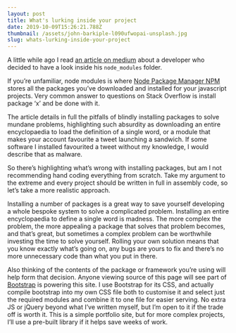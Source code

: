 ```yaml
---
layout: post
title: What's lurking inside your project
date: 2019-10-09T15:26:21.788Z
thumbnail: /assets/john-barkiple-l090ufwopai-unsplash.jpg
slug: whats-lurking-inside-your-project
---
```

A little while ago I read [an article on medium](https://medium.com/s/silicon-satire/i-peeked-into-my-node-modules-directory-and-you-wont-believe-what-happened-next-b89f63d21558) about a developer who decided to have a look inside his `node_modules` folder. 

If you’re unfamiliar, node modules is where [Node Package Manager NPM](https://npmjs.com) stores all the packages you’ve downloaded and installed for your javascript projects. Very common answer to questions on Stack Overflow is install package ‘x’ and be done with it. 

The article details in full the pitfalls of blindly installing packages to solve mundane problems, highlighting such absurdity as downloading an entire encyclopaedia to load the definition of a single word, or a module that makes your account favourite a tweet launching a sandwich. If some software I installed favourited a tweet without my knowledge, I would describe that as malware.

So there’s highlighting what’s wrong with installing packages, but am I not recommending hand coding everything from scratch. Take my argument to the extreme and every project should be written in full in assembly code, so let’s take a more realistic approach. 

Installing a number of packages is a great way to save yourself developing a whole bespoke system to solve a complicated problem. Installing an entire encyclopaedia to define a single word is madness. The more complex the problem, the more appealing a package that solves that problem becomes, and that’s great, but sometimes a complex problem can be worthwhile investing the time to solve yourself. Rolling your own solution means that you know exactly what’s going on, any bugs are yours to fix and there’s no more unnecessary code than what you put in there. 

Also thinking of the contents of the package or framework you’re using will help form that decision. Anyone viewing source of this page will see part of [Bootstrap](https://getbootstrap.com) is powering this site. I use Bootstrap for its CSS, and actually compile bootstrap into my own CSS file both to customise it and  select just the required modules and combine it to one file for easier serving. No extra JS or jQuery beyond what I’ve written myself, but I’m open to it if the trade off is worth it. This is a simple portfolio site, but for more complex projects, I’ll use a pre-built library if it helps save weeks of work. 
